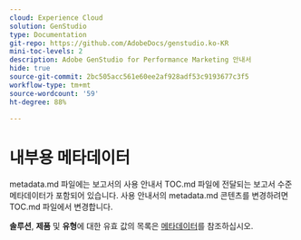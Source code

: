 ```yaml
---
cloud: Experience Cloud
solution: GenStudio
type: Documentation
git-repo: https://github.com/AdobeDocs/genstudio.ko-KR
mini-toc-levels: 2
description: Adobe GenStudio for Performance Marketing 안내서
hide: true
source-git-commit: 2bc505acc561e60ee2af928adf53c9193677c3f5
workflow-type: tm+mt
source-wordcount: '59'
ht-degree: 88%

---
```



# 내부용 메타데이터

metadata.md 파일에는 보고서의 사용 안내서 TOC.md 파일에 전달되는 보고서 수준 메타데이터가 포함되어 있습니다. 사용 안내서의 metadata.md 콘텐츠를 변경하려면 TOC.md 파일에서 변경합니다.

**솔루션**, **제품** 및 **유형**&#x200B;에 대한 유효 값의 목록은 [메타데이터](https://experienceleague.adobe.com/docs/authoring-guide-exl/using/editing/user-guide-setup/metadata.html)를 참조하십시오.
